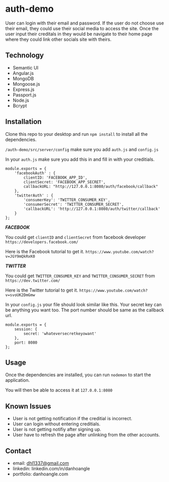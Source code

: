# auth-demo
User can login with their email and password. 
If the user do not choose use their email, they could use their social media to access the site.
Once the user input their creditals in they would be navigate to their home page where they could link other socials site 
with theirs.

## Technology
* Semantic UI
* Angular.js
* MongoDB
* Mongoose.js
* Express.js
* Passport.js
* Node.js
* Bcrypt

## Installation
Clone this repo to your desktop and run `npm install` to install all the dependencies.

`/auth-demo/src/server/config` make sure you add `auth.js` and `config.js`

In your `auth.js` make sure you add this in and fill in with your creditials. 
```
module.exports = {
    'facebookAuth' : {
        clientID: 'FACEBOOK_APP_ID',
        clientSecret: 'FACEBOOK_APP_SECRET',
        callbackURL: "http://127.0.0.1:8080/auth/facebook/callback"
    },
    'twitterAuth' : {
        'consumerKey': 'TWITTER_CONSUMER_KEY',
        'consumerSecret': 'TWITTER_CONSUMER_SECRET',
        'callbackURL': 'http://127.0.0.1:8080/auth/twitter/callback'
    }
};
```

***FACEBOOK***

You could get `clientID` and `clientSecret` from facebook developer `https://developers.facebook.com/`

Here is the Facebook tutorial to get it. `https://www.youtube.com/watch?v=JGY9mQkRxK0`

***TWITTER***

You could get `TWITTER_CONSUMER_KEY` and `TWITTER_CONSUMER_SECRET` from `https://dev.twitter.com/`

Here is the Twitter tutorial to get it. `https://www.youtube.com/watch?v=svoUK2DmGmw`


In your `config.js` your file should look similar like this. Your secret key can be anything you want too. The port number should be same as the callback url.
```
module.exports = {
    session: {
        secret: 'whateversecretkeyowant'
    },
    port: 8080
};
```
## Usage
Once the dependencies are installed, you can run `nodemon` to start the application. 

You will then be able to access it at `127.0.0.1:8080`

## Known Issues
* User is not getting notification if the creditial is incorrect.
* User can login without entering creditials.
* User is not getting notifiy after signing up.
* User have to refresh the page after unlinking from the other accounts.

## Contact
* email: dhl1337@gmail.com
* linkedin: linkedin.com/in/danhoangle
* portfolio: danhoangle.com
